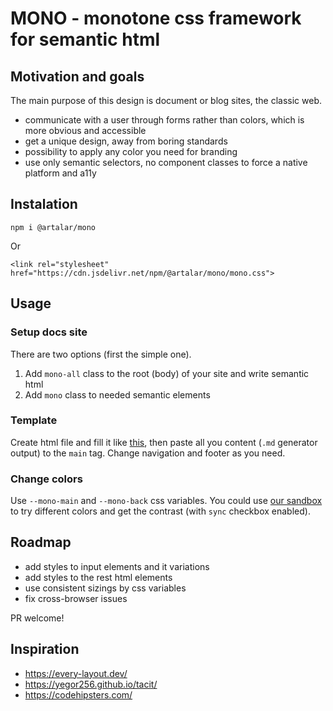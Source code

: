 # MONO - monotone css framework for semantic html

## Motivation and goals

The main purpose of this design is document or blog sites, the classic web.

- communicate with a user through forms rather than colors, which is more obvious and accessible
- get a unique design, away from boring standards
- possibility to apply any color you need for branding
- use only semantic selectors, no component classes to force a native platform and a11y

## Instalation

```
npm i @artalar/mono
```

Or

```
<link rel="stylesheet" href="https://cdn.jsdelivr.net/npm/@artalar/mono/mono.css">
```

## Usage

### Setup docs site


There are two options (first the simple one).

1. Add `mono-all` class to the root (body) of your site and write semantic html
2. Add `mono` class to needed semantic elements

### Template

Create html file and fill it like [this](https://github.com/artalar/mono/blob/main/404.html), then paste all you content (`.md` generator output) to the `main` tag. Change navigation and footer as you need.

### Change colors

Use `--mono-main` and `--mono-back` css variables. You could use [our sandbox](https://monocss.vercel.app) to try different colors and get the contrast (with `sync` checkbox enabled).

## Roadmap

- add styles to input elements and it variations
- add styles to the rest html elements
- use consistent sizings by css variables
- fix cross-browser issues

PR welcome!

## Inspiration

- https://every-layout.dev/
- https://yegor256.github.io/tacit/
- https://codehipsters.com/

